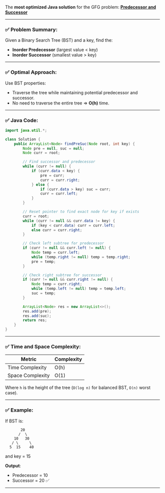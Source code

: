 The **most optimized Java solution** for the GFG problem:
[**Predecessor and Successor**](https://www.geeksforgeeks.org/problems/predecessor-and-successor/1)

---

### ✅ Problem Summary:

Given a Binary Search Tree (BST) and a key, find the:

* **Inorder Predecessor** (largest value < key)
* **Inorder Successor** (smallest value > key)

---

### ✅ Optimal Approach:

Use BST properties:

* Traverse the tree while maintaining potential predecessor and successor.
* No need to traverse the entire tree ⇒ **O(h)** time.

---

### ✅ Java Code:

```java
import java.util.*;

class Solution {
    public ArrayList<Node> findPreSuc(Node root, int key) {
        Node pre = null, suc = null;
        Node curr = root;

        // Find successor and predecessor
        while (curr != null) {
            if (curr.data < key) {
                pre = curr;
                curr = curr.right;
            } else {
                if (curr.data > key) suc = curr;
                curr = curr.left;
            }
        }

        // Reset pointer to find exact node for key if exists
        curr = root;
        while (curr != null && curr.data != key) {
            if (key < curr.data) curr = curr.left;
            else curr = curr.right;
        }

        // Check left subtree for predecessor
        if (curr != null && curr.left != null) {
            Node temp = curr.left;
            while (temp.right != null) temp = temp.right;
            pre = temp;
        }

        // Check right subtree for successor
        if (curr != null && curr.right != null) {
            Node temp = curr.right;
            while (temp.left != null) temp = temp.left;
            suc = temp;
        }

        ArrayList<Node> res = new ArrayList<>();
        res.add(pre);
        res.add(suc);
        return res;
    }
}
```

---

### ✅ Time and Space Complexity:

| Metric           | Complexity |
| ---------------- | ---------- |
| Time Complexity  | O(h)       |
| Space Complexity | O(1)       |

Where `h` is the height of the tree (`O(log n)` for balanced BST, `O(n)` worst case).

---

### ✅ Example:

If BST is:

```
       20
      /  \
    10   30
   / \     \
  5  15    40
```

and key = 15

**Output**:

* Predecessor = 10
* Successor = 20 ✅

---
